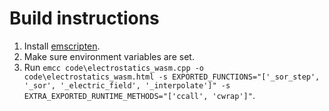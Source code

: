 # Build instructions
1. Install [emscripten](http://emscripten.org/).
2. Make sure environment variables are set.
3. Run `emcc code\electrostatics_wasm.cpp -o code\electrostatics_wasm.html -s EXPORTED_FUNCTIONS="['_sor_step', '_sor', '_electric_field', '_interpolate']" -s EXTRA_EXPORTED_RUNTIME_METHODS="['ccall', 'cwrap']"`.
